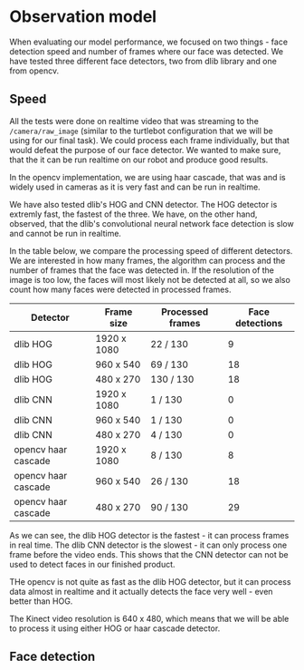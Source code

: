 # Observation model
When evaluating our model performance, we focused on two things - face detection speed and number of frames where our face was detected. We have tested three different face detectors, two from dlib library and one from opencv.

## Speed
All the tests were done on realtime video that was streaming to the `/camera/raw_image` (similar to the turtlebot configuration that we will be using for our final task). We could process each frame individually, but that would defeat the purpose of our face detector. We wanted to make sure, that the it can be run realtime on our robot and produce good results. 

In the opencv implementation, we are using haar cascade, that was and is widely used in cameras as it is very fast and can be run in realtime.

We have also tested dlib's HOG and CNN detector. The HOG detector is extremly fast, the fastest of the three. We have, on the other hand, observed, that the dlib's convolutional neural network face detection is slow and cannot be run in realtime.

In the table below, we compare the processing speed of different detectors. We are interested in how many frames, the algorithm can process and the number of frames that the face was detected in. If the resolution of the image is too low, the faces will most likely not be detected at all, so we also count how many faces were detected in processed frames.

| Detector | Frame size | Processed frames | Face detections |
| -------- | ---------- | ---------------- | --------------- |
| dlib HOG | 1920 x 1080 | 22 / 130 | 9 |
| dlib HOG | 960 x 540 | 69 / 130 | 18 |
| dlib HOG | 480 x 270 | 130 / 130 | 18 |
| dlib CNN | 1920 x 1080 | 1 / 130 | 0 |
| dlib CNN | 960 x 540 | 1 / 130 | 0 |
| dlib CNN | 480 x 270 | 4 / 130 | 0 |
| opencv haar cascade | 1920 x 1080 | 8 / 130 | 8 |
| opencv haar cascade | 960 x 540 | 26 / 130 | 18 |
| opencv haar cascade | 480 x 270 | 90 / 130 | 29 |

As we can see, the dlib HOG detector is the fastest - it can process frames in real time. The dlib CNN detector is the slowest - it can only process one frame before the video ends. This shows that the CNN detector can not be used to detect faces in our finished product.

THe opencv is not quite as fast as the dlib HOG detector, but it can process data almost in realtime and it actually detects the face very well - even better than HOG.

The Kinect video resolution is 640 x 480, which means that we will be able to process it using either HOG or haar cascade detector.

## Face detection
